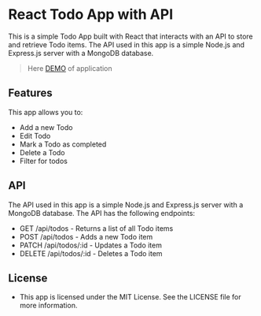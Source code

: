 # React Todo App with API

This is a simple Todo App built with React that interacts with an API to store and retrieve Todo items.
The API used in this app is a simple Node.js and Express.js server with a MongoDB database.

> Here [DEMO](https://bn-maksymmaliuk.github.io/react_todo-app-with-api/) of application

## Features
This app allows you to:

- Add a new Todo
- Edit Todo
- Mark a Todo as completed
- Delete a Todo
- Filter for todos

## API
The API used in this app is a simple Node.js and Express.js server with a MongoDB database. The API has the following endpoints:

- GET /api/todos - Returns a list of all Todo items
- POST /api/todos - Adds a new Todo item
- PATCH /api/todos/:id - Updates a Todo item
- DELETE /api/todos/:id - Deletes a Todo item

## License
- This app is licensed under the MIT License. See the LICENSE file for more information.

